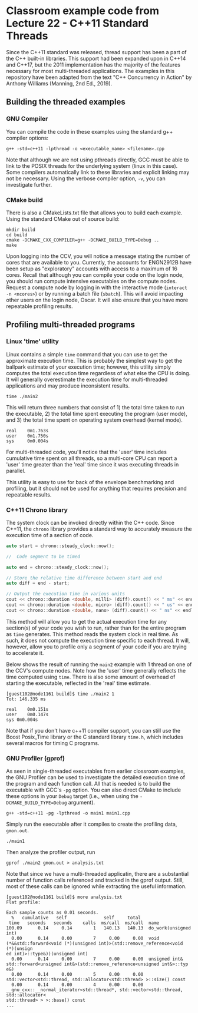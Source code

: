 # Classroom example code from Lecture 22 - C++11 Standard Threads

Since the C++11 standard was released, thread support has been a part of the C++ built-in libraries.  This support had been expanded upon in C++14 and C++17, but the 2011 implementation has the majority of the features necessary for most multi-threaded applications.  The examples in this repository have been adapted from the text "C++ Concurrency in Action" by Anthony Williams (Manning, 2nd Ed., 2019).

## Building the threaded examples

### GNU Compiler
You can compile the code in these examples using the standard g++ compiler options:

```
g++ -std=c++11 -lpthread -o <executable_name> <filename>.cpp
```

Note that although we are not using pthreads directly, GCC must be able to link to the POSIX threads for the underlying system (linux in this case).  Some compilers automatically link to these libraries and explicit linking may not be necessary.  Using the verbose compiler option, `-v`, you can investigate further.

### CMake build
There is also a CMakeLists.txt file that allows you to build each example.  Using the standard CMake out of source build:

```
mkdir build
cd build
cmake -DCMAKE_CXX_COMPILER=g++ -DCMAKE_BUILD_TYPE=Debug ..
make
```

Upon logging into the CCV, you will notice a message stating the number of cores that are available to you.  Currently, the accounts for ENGN2912B have been setup as "exploratory" accounts with access to a maximum of 16 cores.  Recall that although you can compile your code on the login node, you should run compute intensive executables on the compute nodes. Request a compute node by logging in with the interactive mode (`interact -n <ncores>`) or by running a batch file (`sbatch`).  This will avoid impacting other users on the login node, Oscar.  It will also ensure that you have more repeatable profiling results.

## Profiling multi-threaded programs

### Linux 'time' utility

Linux contains a simple `time` command that you can use to get the approximate execution time.  This is probably the simplest way to get the ballpark estimate of your execution time; however, this utility simply computes the total execution time regardless of what else the CPU is doing.  It will generally overestimate the execution time for multi-threaded applications and may produce inconsistent results.

```
time ./main2
```

This will return three numbers that consist of 1) the total time taken to run the executable, 2) the total time spent executing the program (user mode), and 3) the total time spent on operating system overhead (kernel mode).

```
real	0m1.763s
user	0m1.750s
sys     0m0.004s
```

For multi-threaded code, you'll notice that the 'user' time includes cumulative time spent on all threads, so a multi-core CPU can report a 'user' time greater than the 'real' time since it was executing threads in parallel.

This utility is easy to use for back of the envelope benchmarking and profiling, but it should not be used for anything that requires precision and repeatable results.

### C++11 Chrono library

The system clock can be invoked directly within the C++ code.  Since C++11, the `chrono` library provides a standard way to accurately measure the execution time of a section of code.

```c++
auto start = chrono::steady_clock::now();

//  Code segment to be timed

auto end = chrono::steady_clock::now();

// Store the relative time difference between start and end
auto diff = end - start;

// Output the execution time in various units
cout << chrono::duration <double, milli> (diff).count() << " ms" << endl;
cout << chrono::duration <double, micro> (diff).count() << " us" << endl;
cout << chrono::duration <double, nano> (diff).count() << " ns" << endl;
```

This method will allow you to get the actual execution time for any section(s) of your code you wish to run, rather than for the entire program as `time` generates.  This method reads the system clock in real time.  As such, it does not compute the execution time specific to each thread.  It will, however, allow you to profile only a segment of your code if you are trying to accelerate it.

Below shows the result of running the `main2` example with 1 thread on one of the CCV's compute nodes.  Note how the 'user' time generally reflects the time computed using `time`.  There is also some amount of overhead of starting the executable, reflected in the 'real' time estimate.

```
[guest102@node1161 build]$ time ./main2 1
Tot: 146.335 ms

real	0m0.151s
user	0m0.147s
sys	0m0.004s
```

Note that if you don't have c++11 compiler support, you can still use the Boost Posix_Time library or the C standard library `time.h`, which includes several macros for timing C programs.

### GNU Profiler (gprof)

As seen in single-threaded executables from earlier clossroom examples, the GNU Profiler can be used to investigate the detailed execution time of the program and each function call.  All that is needed is to build the executable with GCC's `-pg` option.  You can also direct CMake to include these options in your `Debug` target (i.e., when using the `-DCMAKE_BUILD_TYPE=Debug` argument).

```
g++ -std=c++11 -pg -lpthread -o main1 main1.cpp
```

Simply run the executable after it compiles to create the profiling data, `gmon.out`.

```
./main1
```

Then analyze the profiler output, run

```
gprof ./main2 gmon.out > analysis.txt
```

Note that since we have a multi-threaded applicatin, there are a substantial number of function calls referenced and tracked in the gprof output.  Still, most of these calls can be ignored while extracting the useful information.

```
[guest102@node1161 build]$ more analysis.txt
Flat profile:

Each sample counts as 0.01 seconds.
  %   cumulative   self              self     total
 time   seconds   seconds    calls  ms/call  ms/call  name
100.09      0.14     0.14        1   140.13   140.13  do_work(unsigned int)
  0.00      0.14     0.00        7     0.00     0.00  void (*&&std::forward<void (*)(unsigned int)>(std::remove_reference<void (*)(unsign
ed int)>::type&))(unsigned int)
  0.00      0.14     0.00        7     0.00     0.00  unsigned int& std::forward<unsigned int&>(std::remove_reference<unsigned int&>::typ
e&)
  0.00      0.14     0.00        5     0.00     0.00  std::vector<std::thread, std::allocator<std::thread> >::size() const
  0.00      0.14     0.00        4     0.00     0.00  __gnu_cxx::__normal_iterator<std::thread*, std::vector<std::thread, std::allocator<
std::thread> > >::base() const
...

```
